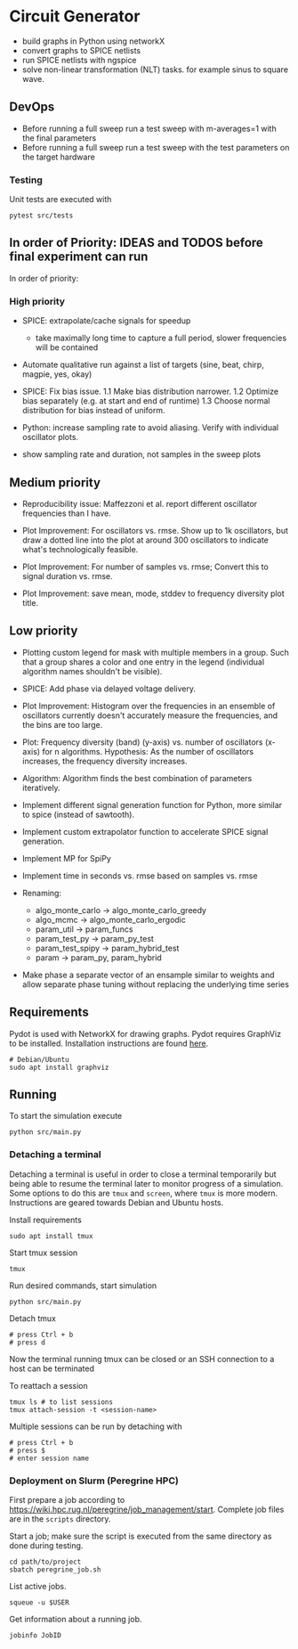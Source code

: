 # Circuit Generator

- build graphs in Python using networkX
- convert graphs to SPICE netlists 
- run SPICE netlists with ngspice
- solve non-linear transformation (NLT) tasks. for example sinus to square wave.


## DevOps

- Before running a full sweep run a test sweep with m-averages=1 with the final parameters
- Before running a full sweep run a test sweep with the test parameters on the target hardware

### Testing

Unit tests are executed with

    pytest src/tests

## In order of Priority: IDEAS and TODOS before final experiment can run

In order of priority:

### High priority

- SPICE: extrapolate/cache signals for speedup
    - take maximally long time to capture a full period, slower frequencies will be contained

- Automate qualitative run against a list of targets (sine, beat, chirp, magpie, yes, okay)

- SPICE: Fix bias issue.
    1.1 Make bias distribution narrower.
    1.2 Optimize bias separately (e.g. at start and end of runtime)
    1.3 Choose normal distribution for bias instead of uniform.

- Python: increase sampling rate to avoid aliasing. Verify with individual oscillator plots.

- show sampling rate and duration, not samples in the sweep plots

## Medium priority

- Reproducibility issue: Maffezzoni et al. report different oscillator frequencies than I have.

- Plot Improvement: For oscillators vs. rmse. Show up to 1k oscillators, but draw a dotted line into the plot at around 300 oscillators to indicate what's technologically feasible.

- Plot Improvement: For number of samples vs. rmse; Convert this to signal duration vs. rmse.

- Plot Improvement: save mean, mode, stddev to frequency diversity plot title.

## Low priority

- Plotting custom legend for mask with multiple members in a group. Such that a group shares a color and one entry in the legend (individual algorithm names shouldn't be visible).

- SPICE: Add phase via delayed voltage delivery.

- Plot Improvement: Histogram over the frequencies in an ensemble of oscillators currently doesn't accurately measure the frequencies, and the bins are too large.

- Plot: Frequency diversity (band) (y-axis) vs. number of oscillators (x-axis) for n algorithms. Hypothesis: As the number of oscillators increases, the frequency diversity increases.

- Algorithm: Algorithm finds the best combination of parameters iteratively.

- Implement different signal generation function for Python, more similar to spice (instead of sawtooth).

- Implement custom extrapolator function to accelerate SPICE signal generation.

- Implement MP for SpiPy

- Implement time in seconds vs. rmse based on samples vs. rmse

- Renaming:
    - algo_monte_carlo -> algo_monte_carlo_greedy
    - algo_mcmc -> algo_monte_carlo_ergodic
    - param_util -> param_funcs
    - param_test_py -> param_py_test
    - param_test_spipy -> param_hybrid_test
    - param -> param_py, param_hybrid

- Make phase a separate vector of an ensample similar to weights and allow separate phase tuning without replacing the underlying time series

## Requirements

Pydot is used with NetworkX for drawing graphs.
Pydot requires GraphViz to be installed.
Installation instructions are found [here](https://graphviz.org/download/).

    # Debian/Ubuntu
    sudo apt install graphviz

## Running

To start the simulation execute

    python src/main.py

### Detaching a terminal

Detaching a terminal is useful in order to close a terminal temporarily but being able to resume the terminal later to monitor progress of a simulation.
Some options to do this are `tmux` and `screen`, where `tmux` is more modern.
Instructions are geared towards Debian and Ubuntu hosts.

Install requirements

    sudo apt install tmux

Start tmux session

    tmux

Run desired commands, start simulation

    python src/main.py

Detach tmux

    # press Ctrl + b
    # press d

Now the terminal running tmux can be closed or an SSH connection to a host can be terminated

To reattach a session

    tmux ls # to list sessions
    tmux attach-session -t <session-name>

Multiple sessions can be run by detaching with

    # press Ctrl + b
    # press $
    # enter session name

### Deployment on Slurm (Peregrine HPC)

First prepare a job according to <https://wiki.hpc.rug.nl/peregrine/job_management/start>.
Complete job files are in the `scripts` directory.

Start a job; make sure the script is executed from the same directory as done during testing.

    cd path/to/project
    sbatch peregrine_job.sh

List active jobs.

    squeue -u $USER
    
Get information about a running job.

    jobinfo JobID

